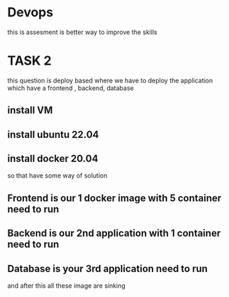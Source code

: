 # Devops
this is assesment is better way to improve the skills


# TASK 2

this question is deploy based
 where we have to deploy the application which have a frontend , backend, database
 
 ## install VM
 
## install ubuntu 22.04

## install docker 20.04

so that have some way of solution

## Frontend is our 1 docker image with 5 container need to run

## Backend is our 2nd application with 1 container need to run

## Database is your 3rd application need to run

and after this all these image are sinking
